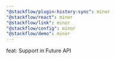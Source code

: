 ```yaml
---
"@stackflow/plugin-history-sync": minor
"@stackflow/react": minor
"@stackflow/link": minor
"@stackflow/config": minor
"@stackflow/demo": minor
---
```


feat: Support <Link /> in Future API
